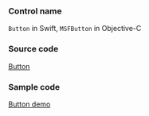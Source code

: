 ### Control name

`Button` in Swift, `MSFButton` in Objective-C

### Source code

[Button](https://github.com/microsoft/fluentui-apple/blob/main/ios/FluentUI/Button/Button.swift)

### Sample code

[Button demo](https://github.com/microsoft/fluentui-apple/blob/main/ios/FluentUI.Demo/FluentUI.Demo/Demos/ButtonDemoController.swift)
